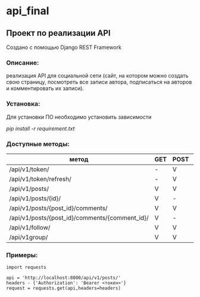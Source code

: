 # api_final
## Проект по реализации API

Создано с помощью Django REST Framework

### Описание:
реализация API для социальной сети (сайт, на котором можно создать свою страницу, посмотреть все записи автора, подписаться на авторов и комментировать их записи).

### Установка:
Для установки ПО необходимо установить зависимости

*pip install -r requirement.txt*

### Доступные методы:
метод                                            | GET | POST | PUT | PATCH | DEL |
-------------------------------------------------|-----|------|-----|-------|-----|
/api/v1/token/ | - | V | - | - | - |
/api/v1/token/refresh/ | - | V | - | - | - |
/api/v1/posts/  | V | V | - | - | - |
/api/v1/posts/{id}/ | V | - | V | V | V |
/api/v1/posts/{post_id}/comments/ | V | V | - | - | - |
/api/v1/posts/{post_id}/comments/{comment_id}/ | V | - | V | V | V |
/api/v1/follow/ | V | V | - | - | - |
/api/v1group/ | V | V | - | - | - |


### Примеры:

    import requests

    api = 'http://localhost:8000/api/v1/posts/'
    headers - {'Authorization': 'Bearer <токен>'}
    request = requests.get(api,headers=headers)
